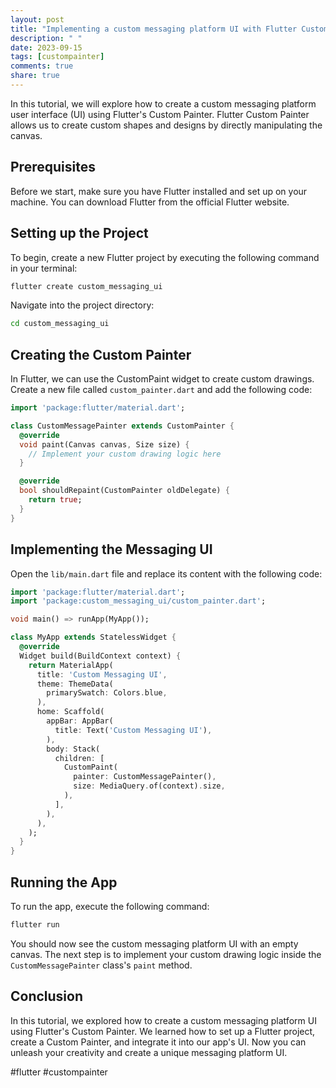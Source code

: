 ```yaml
---
layout: post
title: "Implementing a custom messaging platform UI with Flutter Custom Painter"
description: " "
date: 2023-09-15
tags: [custompainter]
comments: true
share: true
---
```


In this tutorial, we will explore how to create a custom messaging platform user interface (UI) using Flutter's Custom Painter. Flutter Custom Painter allows us to create custom shapes and designs by directly manipulating the canvas.

## Prerequisites
Before we start, make sure you have Flutter installed and set up on your machine. You can download Flutter from the official Flutter website.

## Setting up the Project
To begin, create a new Flutter project by executing the following command in your terminal:
```bash
flutter create custom_messaging_ui
```

Navigate into the project directory:
```bash
cd custom_messaging_ui
```

## Creating the Custom Painter
In Flutter, we can use the CustomPaint widget to create custom drawings. Create a new file called `custom_painter.dart` and add the following code:

```dart
import 'package:flutter/material.dart';

class CustomMessagePainter extends CustomPainter {
  @override
  void paint(Canvas canvas, Size size) {
    // Implement your custom drawing logic here
  }

  @override
  bool shouldRepaint(CustomPainter oldDelegate) {
    return true;
  }
}
```

## Implementing the Messaging UI
Open the `lib/main.dart` file and replace its content with the following code:

```dart
import 'package:flutter/material.dart';
import 'package:custom_messaging_ui/custom_painter.dart';

void main() => runApp(MyApp());

class MyApp extends StatelessWidget {
  @override
  Widget build(BuildContext context) {
    return MaterialApp(
      title: 'Custom Messaging UI',
      theme: ThemeData(
        primarySwatch: Colors.blue,
      ),
      home: Scaffold(
        appBar: AppBar(
          title: Text('Custom Messaging UI'),
        ),
        body: Stack(
          children: [
            CustomPaint(
              painter: CustomMessagePainter(),
              size: MediaQuery.of(context).size,
            ),
          ],
        ),
      ),
    );
  }
}
```

## Running the App
To run the app, execute the following command:
```bash
flutter run
```

You should now see the custom messaging platform UI with an empty canvas. The next step is to implement your custom drawing logic inside the `CustomMessagePainter` class's `paint` method.

## Conclusion
In this tutorial, we explored how to create a custom messaging platform UI using Flutter's Custom Painter. We learned how to set up a Flutter project, create a Custom Painter, and integrate it into our app's UI. Now you can unleash your creativity and create a unique messaging platform UI.

#flutter #custompainter